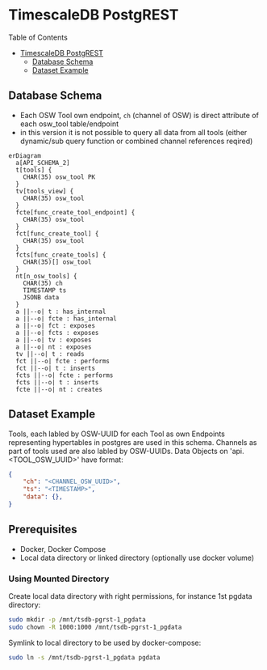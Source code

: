 # TimescaleDB PostgREST

Table of Contents

- [TimescaleDB PostgREST](#timescaledb-postgrest)
  - [Database Schema](#database-schema)
  - [Dataset Example](#dataset-example)

## Database Schema

- Each OSW Tool own endpoint, `ch` (channel of OSW) is direct attribute of each osw_tool table/endpoint
- in this version it is not possible to query all data from all tools (either dynamic/sub query function or combined channel references reqired)

```mermaid
erDiagram
  a[API_SCHEMA_2]
  t[tools] {
    CHAR(35) osw_tool PK
  }
  tv[tools_view] {
    CHAR(35) osw_tool
  }
  fcte[func_create_tool_endpoint] {
    CHAR(35) osw_tool
  }
  fct[func_create_tool] {
    CHAR(35) osw_tool
  }
  fcts[func_create_tools] {
    CHAR(35)[] osw_tool
  }
  nt[n_osw_tools] {
    CHAR(35) ch
    TIMESTAMP ts
    JSONB data
  }
  a ||--o| t : has_internal
  a ||--o| fcte : has_internal
  a ||--o| fct : exposes
  a ||--o| fcts : exposes
  a ||--o| tv : exposes
  a ||--o| nt : exposes
  tv ||--o| t : reads
  fct ||--o| fcte : performs
  fct ||--o| t : inserts
  fcts ||--o| fcte : performs
  fcts ||--o| t : inserts
  fcte ||--o| nt : creates
```

## Dataset Example

Tools, each labled by OSW-UUID for each Tool as own Endpoints
representing hypertables in postgres are used in this schema.
Channels as part of tools used are also labled by OSW-UUIDs.
Data Objects on 'api.<TOOL_OSW_UUID>' have format:

```json
{
    "ch": "<CHANNEL_OSW_UUID>",
    "ts": "<TIMESTAMP>",
    "data": {},
}
```


## Prerequisites

- Docker, Docker Compose
- Local data directory or linked directory (optionally use docker volume)


### Using Mounted Directory

Create local data directory with right permissions, for instance 1st pgdata directory:

```bash
sudo mkdir -p /mnt/tsdb-pgrst-1_pgdata
sudo chown -R 1000:1000 /mnt/tsdb-pgrst-1_pgdata
```

Symlink to local directory to be used by docker-compose:

```bash
sudo ln -s /mnt/tsdb-pgrst-1_pgdata pgdata
```
